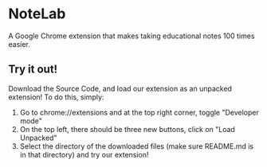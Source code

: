 # NoteLab
A Google Chrome extension that makes taking educational notes 100 times easier.

## Try it out!
Download the Source Code, and load our extension as an unpacked extension! To do this, simply:

1. Go to chrome://extensions and at the top right corner, toggle "Developer mode"
2. On the top left, there should be three new buttons, click on "Load Unpacked"
3. Select the directory of the downloaded files (make sure README.md is in that directory) and try our extension!

